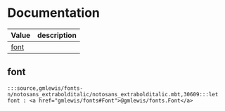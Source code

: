 # Documentation
|Value|description|
|---|---|
|[font](#font)||

## font

```moonbit
:::source,gmlewis/fonts-n/notosans_extrabolditalic/notosans_extrabolditalic.mbt,30609:::let font : <a href="gmlewis/fonts#Font">@gmlewis/fonts.Font</a>
```

